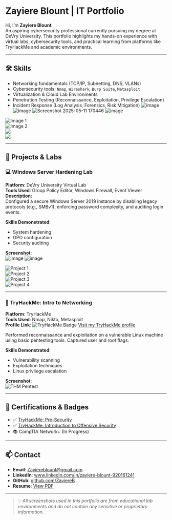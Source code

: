 # Zayiere Blount | IT Portfolio

Hi, I’m **Zayiere Blount**  
An aspiring cybersecurity professional currently pursuing my degree at DeVry University. This portfolio highlights my hands-on experience with virtual labs, cybersecurity tools, and practical learning from platforms like TryHackMe and academic environments.

---

## 🛠️ Skills

- Networking fundamentals (TCP/IP, Subnetting, DNS, VLANs)
- Cybersecurity tools: `Nmap`, `Wireshark`, `Burp Suite`, `Metasploit`
- Virtualization & Cloud Lab Environments
- Penetration Testing (Reconnaissance, Exploitation, Privilege Escalation)
- Incident Response (Log Analysis, Forensics, Risk Mitigation)
![image](https://github.com/user-attachments/assets/b16e870e-1786-46b6-9d49-7f5794e20672)
![image](https://github.com/user-attachments/assets/0e501b37-f097-49f1-930f-3e81179b2de3)
![Screenshot 2025-05-11 170446](https://github.com/user-attachments/assets/785515d2-a815-4f73-ac05-e03fbec04365)
![image](https://github.com/user-attachments/assets/e680127b-6f9f-4e05-b108-20cbefb5ba39)


<div class="slideshow-container">
    <div class="slides fade">
      <img src="![image](https://github.com/user-attachments/assets/dab413be-8a5d-40bc-9e4c-e6a054d9d8cf)
" alt="Image 1">
    </div>
    <div class="slides fade">
      <img src="![image](https://github.com/user-attachments/assets/1b523421-b548-4162-92a7-0dfc4952fb77)
" alt="Image 2">
    </div>
    <div class="slides fade">
      <img src="![image](https://github.com/user-attachments/assets/dee69608-eeea-4808-8b0a-134d2695c32e)
">
    </div>
    <div class="slides fade">
      <img src="![image](https://github.com/user-attachments/assets/5e2af13d-e648-465c-80a1-8d391006e6e0)
">
    </div>

 
---

## 🔐 Projects & Labs

### 💻 Windows Server Hardening Lab

**Platform**: DeVry University Virtual Lab  
**Tools Used**: Group Policy Editor, Windows Firewall, Event Viewer  
**Description**:  
Configured a secure Windows Server 2019 instance by disabling legacy protocols (e.g., SMBv1), enforcing password complexity, and auditing login events.  

**Skills Demonstrated**:
- System hardening
- GPO configuration
- Security auditing

**Screenshot**:  
![image](https://github.com/user-attachments/assets/acb3d34c-0ef3-4dea-ada0-0aa08e3063ba)
![image](https://github.com/user-attachments/assets/53fd33b0-f3bc-40e8-a499-ada447da24d7)




 <div class="slideshow-container">
  <div class="mySlides fade">
    <img src="https://github.com/user-attachments/assets/222d3a41-0421-4334-980a-fb86a659dbd1" alt="Project 1">
  </div>
  <div class="mySlides fade">
    <img src="https://github.com/user-attachments/assets/246c86ef-e78b-4e42-81a8-cccc729b058f" alt="Project 2">
  </div>
  <div class="mySlides fade">
    <img src="https://github.com/user-attachments/assets/a190d4a5-272f-43ac-b2f0-0f128359960d" alt="Project 3">
  </div>
  <div class="mySlides fade">
    <img src="https://github.com/user-attachments/assets/79109862-c652-4930-8d3f-bf196a42de1a" alt="Project 4">
  </div>
</div>

  </div>

</body>
</html>
















---

### 🧪 TryHackMe: Intro to Networking

**Platform**: TryHackMe  
**Tools Used**: Nmap, Nikto, Metasploit  
**Profile Link**: ![TryHackMe Badge](https://tryhackme-badges.s3.amazonaws.com/4469683.png)
[Visit my TryHackMe profile](https://tryhackme.com/p/4469683)

Performed reconnaissance and exploitation on a vulnerable Linux machine using basic pentesting tools. Captured user and root flags.

**Skills Demonstrated**:
- Vulnerability scanning
- Exploitation techniques
- Linux privilege escalation

**Screenshot**:  
![THM Pentest](screenshots/tryhackme-pentest.png)

---

## 🏅 Certifications & Badges

- ✅ [TryHackMe: Pre-Security](https://tryhackme.com/path/outline/presecurity)
- ✅ [TryHackMe: Introduction to Offensive Security](https://tryhackme.com/room/introtooffensivesecurity)
- 📚 CompTIA Network+ (In Progress)

---

## 📫 Contact

- **Email**: Zayiereblount@gmail.com  
- **LinkedIn**: www.linkedin.com/in/zayiere-blount-920161241  
- **GitHub**: [github.com/ZaviereB](#)  
- **Resume**: [View PDF](#)

---

> 💡 *All screenshots used in this portfolio are from educational lab environments and do not contain any sensitive or proprietary information.*
